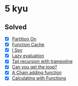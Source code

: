 # 5 kyu

## Solved

- [x] [Partition On](https://www.codewars.com/kata/525a037c82bf42b9f800029b)
- [x] [Function Cache](https://www.codewars.com/kata/525481903700c1a1ff0000e1)
- [x] [I Spy](https://www.codewars.com/kata/555185132c0d4cca3d000197)
- [x] [Lazy evaluation](https://www.codewars.com/kata/53c2502d1dfa43f6420001e6)
- [x] [Tail recursion with trampoline](https://www.codewars.com/kata/53d045892578b1be8b0001c4)
- [x] [Can you get the loop?](https://www.codewars.com/kata/52a89c2ea8ddc5547a000863)
- [x] [A Chain adding function](https://www.codewars.com/kata/539a0e4d85e3425cb0000a88)
- [x] [Calculating with Functions](https://www.codewars.com/kata/525f3eda17c7cd9f9e000b39)
